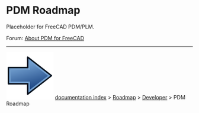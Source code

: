 # PDM Roadmap
Placeholder for FreeCAD PDM/PLM.

Forum: [About PDM for FreeCAD](https://forum.freecadweb.org/viewtopic.php?f=8&t=68350&start=10)



---
![](images/Button_right.svg) [documentation index](../README.md) > [Roadmap](Category_Roadmap.md) > [Developer](Category_Developer.md) > PDM Roadmap
